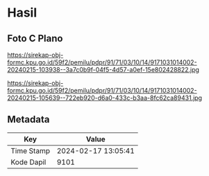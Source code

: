 # Hasil

## Foto C Plano

https://sirekap-obj-formc.kpu.go.id/59f2/pemilu/pdpr/91/71/03/10/14/9171031014002-20240215-103938--3a7c0b9f-04f5-4d57-a0ef-15e802428822.jpg

https://sirekap-obj-formc.kpu.go.id/59f2/pemilu/pdpr/91/71/03/10/14/9171031014002-20240215-105639--722eb920-d6a0-433c-b3aa-8fc62ca89431.jpg


## Metadata

| Key        | Value               |
| ---------- | ------------------- |
| Time Stamp | 2024-02-17 13:05:41 |
| Kode Dapil | 9101                |



